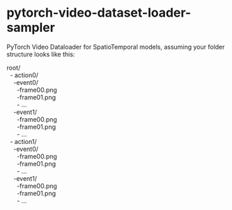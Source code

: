 # pytorch-video-dataset-loader-sampler
PyTorch Video Dataloader for SpatioTemporal models, assuming your folder structure looks like this:  
  
root/  
&nbsp;&nbsp;- action0/  
&nbsp;&nbsp;&nbsp;&nbsp;-event0/  
&nbsp;&nbsp;&nbsp;&nbsp;&nbsp;&nbsp;-frame00.png  
&nbsp;&nbsp;&nbsp;&nbsp;&nbsp;&nbsp;-frame01.png  
&nbsp;&nbsp;&nbsp;&nbsp;&nbsp;&nbsp;- ...  
&nbsp;&nbsp;&nbsp;&nbsp;-event1/  
&nbsp;&nbsp;&nbsp;&nbsp;&nbsp;&nbsp;-frame00.png  
&nbsp;&nbsp;&nbsp;&nbsp;&nbsp;&nbsp;-frame01.png  
&nbsp;&nbsp;&nbsp;&nbsp;&nbsp;&nbsp;- ...  
&nbsp;&nbsp;- action1/  
&nbsp;&nbsp;&nbsp;&nbsp;-event0/  
&nbsp;&nbsp;&nbsp;&nbsp;&nbsp;&nbsp;-frame00.png  
&nbsp;&nbsp;&nbsp;&nbsp;&nbsp;&nbsp;-frame01.png  
&nbsp;&nbsp;&nbsp;&nbsp;&nbsp;&nbsp;- ...  
&nbsp;&nbsp;&nbsp;&nbsp;-event1/  
&nbsp;&nbsp;&nbsp;&nbsp;&nbsp;&nbsp;-frame00.png  
&nbsp;&nbsp;&nbsp;&nbsp;&nbsp;&nbsp;-frame01.png  
&nbsp;&nbsp;&nbsp;&nbsp;&nbsp;&nbsp;- ...  

